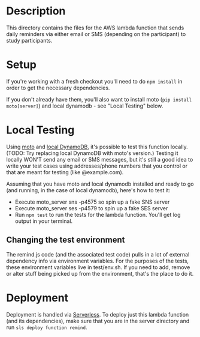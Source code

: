 # Description

This directory contains the files for the AWS lambda function that sends daily reminders via either email or SMS (depending on the participant) to study participants.

# Setup
If you're working with a fresh checkout you'll need to do `npm install` in order to get the necessary dependencies.

If you don't already have them, you'll also want to install moto (`pip install moto[server]`) and local dynamodb - see "Local Testing" below.

# Local Testing
Using [moto](https://github.com/spulec/moto) and [local DynamoDB](http://docs.aws.amazon.com/amazondynamodb/latest/developerguide/DynamoDBLocal.html), it's possible to test this function locally. (TODO: Try replacing local DynamoDB with moto's version.) Testing it locally WON'T send any email or SMS messages, but it's still a good idea to write your test cases using addresses/phone numbers that you control or that are meant for testing (like @example.com).

Assuming that you have moto and local dynamodb installed and ready to go (and running, in the case of local dynamodb), here's how to test it:
* Execute moto_server sns -p4575 so spin up a fake SNS server
* Execute moto_server ses -p4579 to spin up a fake SES server
* Run `npm test` to run the tests for the lambda function. You'll get log output in your terminal.

## Changing the test environment
The remind.js code (and the associated test code) pulls in a lot of external dependency info via
environment variables. For the purposes of the tests, these environment variables live in test/env.sh. If you need to add, remove or alter stuff being picked up from the environment, that's the place to do it.

# Deployment
Deployment is handled via [Serverless](https://serverless.com). To deploy just this lambda function
(and its dependencies), make sure that you are in the server directory and run `sls deploy function remind`.


